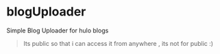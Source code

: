 # blogUploader
Simple Blog Uploader for hulo blogs

> Its public so that i can access it from anywhere , its not for public :)
